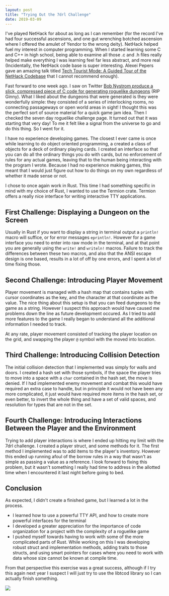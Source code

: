 ```yaml
---
layout: post
title: "Trying Out the 7drl Challenge"
date: 2019-03-09
---
```


I've played NetHack for about as long as I can remember (for the record I've had four successful ascensions, and one gut wrenching botched ascension where I offered the amulet of Yendor to the wrong deity). NetHack helped fuel my interest in computer programming. When I started learning some C and C++ in high school, being able to examine all those .c and .h files really helped make everything I was learning feel far less abstract, and more real (Incidentally, the NetHack code base is super interesting. Alexei Pepers gave an amazing talk titled [Tech Tourist Mode: A Guided Tour of the NetHack Codebase](https://www.youtube.com/watch?v=5y_IAdOwaYs&list=PLmgkvx_IXrO4kEGp-7WTTifdKObmexJyH&index=12) that I cannot recommend enough).

Fast forward to one week ago. I saw on Twitter [Bob Nystrom produce a slick, compressed piece of C code for generating roguelike dungeons](https://twitter.com/munificentbob/status/1101903466111283200) (RIP Ginny). What I liked about the dungeons that were generated is they were wonderfully simple: they consisted of a series of interlocking rooms, no connecting passageways or open world areas in sight! I thought this was the perfect sort of source material for a quick game jam idea. Then I checked the seven day roguelike challenge page. It turned out that it was starting that very day! To me it felt like a signal from the universe to go and do this thing. So I went for it.

I have no experience developing games. The closest I ever came is once while learning to do object oriented programming, a created a class of objects for a deck of ordinary playing cards. I created an interface so that you can do all the ordinary things you do with cards, but no enforcement of rules for any actual games, leaving that to the human being interacting with the program I wrote. Because I had no experience making games, this meant that I would just figure out how to do things on my own regardless of whether it made sense or not.

I chose to once again work in Rust. This time I had something specific in mind with my choice of Rust, I wanted to use the Termion crate. Termion offers a really nice interface for writing interactive TTY applications.

## First Challenge: Displaying a Dungeon on the Screen

Usually in Rust if you want to display a string in terminal output a `println!` macro will suffice, or for error messages `eprintln!`. However for a game interface you need to enter into raw mode in the terminal, and at that point you are generally using the `write!` and `writeln!` macros. Failure to track the differences between these two macros, and also that the ANSI escape design is one based, results in a lot of off by one errors, and I spent a lot of time fixing those.

## Second Challenge: Introducing Player Movement

Player movement is managed with a hash map that contains tuples with cursor coordinates as the key, and the character at that coordinate as the value. The nice thing about this setup is that you can feed dungeons to the game as a string. However I suspect this approach would have caused me problems down the line as future development occured. As I tried to add more features to the game I really began to understand all the additional information I needed to track.

At any rate, player movement consisted of tracking the player location on the grid, and swapping the player `@` symbol with the moved into location.

## Third Challenge: Introducing Collision Detection

The initial collision detection that I implemented was simply for walls and doors. I created a hash set with those symbols, if the space the player tries to move into a space with a `char` contained in the hash set, the move is denied. If I had implemented enemy movement and combat this would have required an extra case to handle, but in principle it would not have been any more complicated, it just would have required more items in the hash set, or even better, to invert the whole thing and have a set of valid spaces, and resolution for types that are not in the set.

## Fourth Challenge: Introducing Interactions Between the Player and the Environment

Trying to add player interactions is where I ended up hitting my limit with the 7drl challenge. I created a player struct, and some methods for it. The first method I implemented was to add items to the player's inventory. However this ended up running afoul of the borrow rules in a way that wasn't as simple as passing a value as a reference. I look forward to fixing this problem, but it wasn't something I really had time to address in the allotted time when I encountered it last night before going to bed.

## Conclusion

As expected, I didn't create a finished game, but I learned a lot in the process.

- I learned how to use a powerful TTY API, and how to create more powerful interfaces for the terminal
- I developed a greater appreciation for the importance of code organization for a project with the complexity of a roguelike game
- I pushed myself towards having to work with some of the more complicated parts of Rust. While working on this I was developing robust struct and implementation methods, adding traits to those structs, and using smart pointers for cases where you need to work with data whose size cannot be known at compile time.

From that perspective this exercise was a great success, although if I try this again next year I suspect I will just try to use the libtcod library so I can actually finish something.

<img src="https://pauljickling.github.io/assets/img/roguelike_proto.png">
